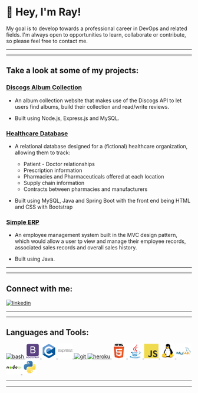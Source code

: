# 👋 Hey, I'm Ray!

My goal is to develop towards a professional career in DevOps and related fields. I'm always open to opportunities to learn, collaborate or contribute, so please feel free to contact me.

---

---

## Take a look at some of my projects:

### [Discogs Album Collection](https://github.com/InnovaTree/cst-336-final-project-discogs)

- An album collection website that makes use of the Discogs API to let users find albums, build their collection and read/write reviews. 

- Built using Node.js, Express.js and MySQL.

### [Healthcare Database](https://github.com/raymondshum/cst-363-final-database-design)

- A relational database designed for a (fictional) healthcare organization, allowing them to track:

    - Patient - Doctor relationships
    - Prescription information
    - Pharmacies and Pharmaceuticals offered at each location
    - Supply chain information
    - Contracts between pharmacies and manufacturers

- Built using MySQL, Java and Spring Boot with the front end being HTML and CSS with Bootstrap

### [Simple ERP](https://github.com/raymondshum/cst-338-simple-erp)

- An employee management system built in the MVC design pattern, which would allow a user tp view and manage their employee records, associated sales records and overall sales history.

- Built using Java.

---


---

## Connect with me:

[![linkedin](https://img.shields.io/badge/LinkedIn-0077B5?style=for-the-badge&logo=linkedin&logoColor=white)](https://www.linkedin.com/in/raymond-shum/)

---

---

## Languages and Tools:

<p align="left"> <a href="https://www.gnu.org/software/bash/" target="_blank"> <img src="https://www.vectorlogo.zone/logos/gnu_bash/gnu_bash-icon.svg" alt="bash" width="40" height="40"/> </a> <a href="https://getbootstrap.com" target="_blank"> <img src="https://raw.githubusercontent.com/devicons/devicon/master/icons/bootstrap/bootstrap-plain-wordmark.svg" alt="bootstrap" width="40" height="40"/> </a> <a href="https://www.cprogramming.com/" target="_blank"> <img src="https://raw.githubusercontent.com/devicons/devicon/master/icons/c/c-original.svg" alt="c" width="40" height="40"/> </a> <a href="https://expressjs.com" target="_blank"> <img src="https://raw.githubusercontent.com/devicons/devicon/master/icons/express/express-original-wordmark.svg" alt="express" width="40" height="40"/> </a> <a href="https://git-scm.com/" target="_blank"> <img src="https://www.vectorlogo.zone/logos/git-scm/git-scm-icon.svg" alt="git" width="40" height="40"/> </a> <a href="https://heroku.com" target="_blank"> <img src="https://www.vectorlogo.zone/logos/heroku/heroku-icon.svg" alt="heroku" width="40" height="40"/> </a> <a href="https://www.w3.org/html/" target="_blank"> <img src="https://raw.githubusercontent.com/devicons/devicon/master/icons/html5/html5-original-wordmark.svg" alt="html5" width="40" height="40"/> </a> <a href="https://www.java.com" target="_blank"> <img src="https://raw.githubusercontent.com/devicons/devicon/master/icons/java/java-original.svg" alt="java" width="40" height="40"/> </a> <a href="https://developer.mozilla.org/en-US/docs/Web/JavaScript" target="_blank"> <img src="https://raw.githubusercontent.com/devicons/devicon/master/icons/javascript/javascript-original.svg" alt="javascript" width="40" height="40"/> </a> <a href="https://www.linux.org/" target="_blank"> <img src="https://raw.githubusercontent.com/devicons/devicon/master/icons/linux/linux-original.svg" alt="linux" width="40" height="40"/> </a> <a href="https://www.mysql.com/" target="_blank"> <img src="https://raw.githubusercontent.com/devicons/devicon/master/icons/mysql/mysql-original-wordmark.svg" alt="mysql" width="40" height="40"/> </a> <a href="https://nodejs.org" target="_blank"> <img src="https://raw.githubusercontent.com/devicons/devicon/master/icons/nodejs/nodejs-original-wordmark.svg" alt="nodejs" width="40" height="40"/> </a> <a href="https://www.python.org" target="_blank"> <img src="https://raw.githubusercontent.com/devicons/devicon/master/icons/python/python-original.svg" alt="python" width="40" height="40"/> </a> </p>

---

---
